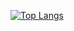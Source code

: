[![Top Langs](https://github-readme-stats.vercel.app/api/top-langs/?username={shunkatagiri}
)](https://github.com/anuraghazra/github-readme-stats)
